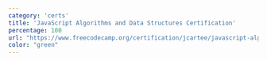 ```yaml
---
category: 'certs'
title: 'JavaScript Algorithms and Data Structures Certification'
percentage: 100
url: "https://www.freecodecamp.org/certification/jcartee/javascript-algorithms-and-data-structures"
color: "green"
---
```

